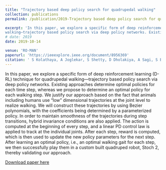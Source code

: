 ```yaml
---
title: "Trajectory based deep policy search for quadrupedal walking"
collection: publications
permalink: /publication/2019-Trajectory based deep policy search for quadrupedal walking

excerpt: 'In this paper, we explore a specific form of deep reinforcement learning (D-RL) technique for quadrupedal
walking—trajectory based policy search via deep policy networks. Existing approaches determine optimal policies for each time step, whereas we propose to determine an optimal policy for each walking step. We justify our approach based on the fact that animals including humans use “low” dimensional trajectories at the joint level to realize walking. We will construct these trajectories by using Bezier polynomials, with the coefficients being determined by a parameterized policy. In order to maintain smoothness of the trajectories during step transitions, hybrid invariance conditions are also applied. The action is computed at the beginning of every step, and a linear PD control law is applied to track at the individual joints. After each step, reward is computed, which is then used to update the new policy parameters for the next step. After learning an optimal policy, i.e., an optimal walking gait for each step, we then successfully play them in a custom built quadruped robot, Stoch 2, thereby validating our approach.'
# date: 2019
date: 2019-10-14

venue: 'RO-MAN'
paperurl: 'https://ieeexplore.ieee.org/document/8956369'
citation: ' S Kolathaya, A Joglekar, S Shetty, D Dholakiya, A Sagi, S Bhattacharya, A Singla, S Bhatnagar, A Ghosal, B Amrutur, Trajectory based deep policy search for quadrupedal walking, 28th IEEE International Conference on Robot and Human Interactive Communication (RO-MAN)'
---
```

In this paper, we explore a specific form of deep reinforcement learning (D-RL) technique for quadrupedal
walking—trajectory based policy search via deep policy networks. Existing approaches determine optimal policies for each time step, whereas we propose to determine an optimal policy for each walking step. We justify our approach based on the fact that animals including humans use “low” dimensional trajectories at the joint level to realize walking. We will construct these trajectories by using Bezier polynomials, with
the coefficients being determined by a parameterized policy. In order to maintain smoothness of the trajectories during step transitions, hybrid invariance conditions are also applied. The
action is computed at the beginning of every step, and a linear PD control law is applied to track at the individual joints. After each step, reward is computed, which is then used to update
the new policy parameters for the next step. After learning an optimal policy, i.e., an optimal walking gait for each step, we then successfully play them in a custom built quadruped robot, Stoch 2, thereby validating our approach.

[Download paper here](https://github.com/SuhanNShetty/SuhanNShetty.github.io/files/pdf/2019_Stoch.pdf)

<!-- Recommended citation: 

**Cite as**: 

Ma, J., Shang, P., Lu, C., Meraghni, S., Benaggoune, K., Zuluaga, J., Zerhouni, N., Devalland, C. and Al Masry, Z., 2019. A portable breast cancer detection system based on smartphone with infrared camera. Vibroengineering PROCEDIA, 26, pp.57-63.
{: .notice}


- BibTeX:

<pre>
@article{ma2019portable,
  title={A portable breast cancer detection system based on smartphone with infrared camera},
  author={Ma, Jian and Shang, Pengchao and Lu, Chen and Meraghni, Safa and Benaggoune, Khaled and Zuluaga, Juan and Zerhouni, Noureddine and Devalland, Christine and Al Masry, Zeina},
  journal={Vibroengineering PROCEDIA},
  volume={26},
  pages={57--63},
  year={2019},
  publisher={JVE International Ltd.}
}
</pre> -->